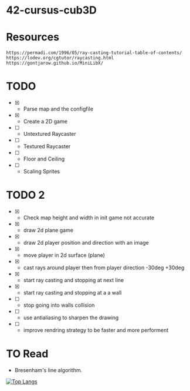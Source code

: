 # 42-cursus-cub3D

# Resources
  ```https://permadi.com/1996/05/ray-casting-tutorial-table-of-contents/```
  ```https://lodev.org/cgtutor/raycasting.html```
  ```https://gontjarow.github.io/MiniLibX/```
# TODO

  - [x] - Parse map and the configfile
  - [x] - Create a 2D game
  - [ ] - Untextured Raycaster
  - [ ] - Textured Raycaster
  - [ ] - Floor and Ceiling
  - [ ] - Scaling Sprites

# TODO 2

  - [x] - Check map height and width in init game not accurate
  - [x] - draw 2d plane game
  - [x] - draw 2d player position and direction with an image
  - [x] - move player in 2d surface (plane)
  - [x] - cast rays around player then from player direction -30deg +30deg
  - [x] - start ray casting and stopping at next line
  - [x] - start ray casting and stopping at a a wall
  - [ ] - stop going into walls collision
  - [ ] - use antialiasing to sharpen the drawing
  - [ ] - improve rendring strategy to be faster and more performent




# TO Read
 - Bresenham's line algorithm.

 [![Top Langs](https://github-readme-stats.vercel.app/api/top-langs/?username=5EGFAULT&layout=compact&langs_count=10&hide=css,scss,php,html,hack&theme=dark)](https://github.com/5egfault)
